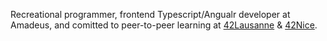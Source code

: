 Recreational programmer, frontend Typescript/Angualr developer at Amadeus, and comitted to peer-to-peer learning at [42Lausanne](https://42lausanne.ch/) & [42Nice](https://42nice.fr/).
